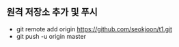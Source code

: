 ## 원격 저장소 추가 및 푸시
* git remote add origin https://github.com/seokjoon/t1.git
* git push -u origin master